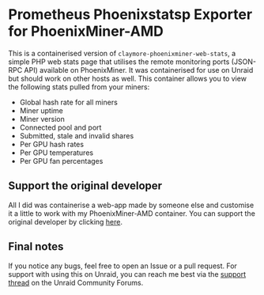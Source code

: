 #  Prometheus Phoenixstatsp Exporter for PhoenixMiner-AMD
This is a containerised version of `claymore-phoenixminer-web-stats`, a simple PHP web stats page that utilises the remote monitoring ports (JSON-RPC API) available on PhoenixMiner. It was containerised for use on Unraid but should work on other hosts as well. This container allows you to view the following stats pulled from your miners:

* Global hash rate for all miners
* Miner uptime
* Miner version
* Connected pool and port
* Submitted, stale and invalid shares
* Per GPU hash rates
* Per GPU temperatures
* Per GPU fan percentages
   
## Support the original developer

All I did was containerise a web-app made by someone else and customise it a little to work with my PhoenixMiner-AMD container. You can support the original developer by clicking [here](https://github.com/osmankuzucu/claymore-phoenixminer-web-stats#how-can-i-help).

## Final notes
If you notice any bugs, feel free to open an Issue or a pull request. For support with using this on Unraid, you can reach me best via the [support thread](https://forums.unraid.net/topic/104589-support-lnxd-phoenixminer-amd/) on the Unraid Community Forums.
